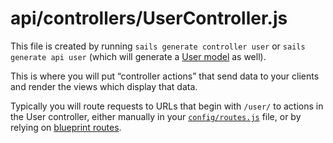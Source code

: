 # api/controllers/UserController.js

This file is created by running `sails generate controller user` or `sails generate api user` (which will generate a [User model](http://sailsjs.com/documentation/anatomy/api/models/user.js) as well).

This is where you will put &ldquo;controller actions&rdquo; that send data to your clients and render the views which display that data.

Typically you will route requests to URLs that begin with `/user/` to actions in the User controller, either manually in your [`config/routes.js`](http://sailsjs.com/documentation/anatomy/config/routes.js) file, or by relying on [blueprint routes](http://sailsjs.com/documentation/concepts/blueprints/blueprint-routes).


<docmeta name="displayName" value="UserController.js">
